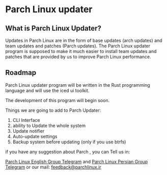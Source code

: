 # Parch Linux updater

## What is Parch Linux Updater?

Updates in Parch Linux are in the form of base updates (arch updates) and team updates and patches (Parch updates).
The Parch Linux updater program is supposed to make it much easier to install team updates and patches that are provided by us to improve Parch Linux performance.

## Roadmap

Parch Linux updater program will be written in the Rust programming language and will use the iced ui toolkit.

The development of this program will begin soon.

Things we are going to add to Parch Updater:

1. CLI Interface
2. ability to Update the whole system
3. Update notifier
4. Auto-update settings
5. Backup system before updating (only if you use btrfs)

if you have any suggestion about Parch , you can Tell us in:

[Parch Linux English Group Telegram](https://t.me/ParchLinux_en) and [Parch Linux Persian Group Telegram](https://t.me/ParchLinux_fa) or our mail: feedback@parchlinux.ir 
